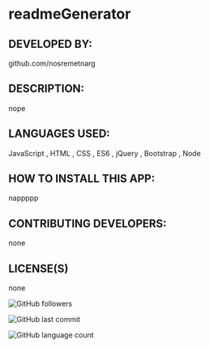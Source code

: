 
# readmeGenerator
## DEVELOPED BY: 
github.com/nosremetnarg
## DESCRIPTION:
nope
## LANGUAGES USED:
 JavaScript , HTML , CSS , ES6 , jQuery , Bootstrap , Node 
## HOW TO INSTALL THIS APP:
nappppp
## CONTRIBUTING DEVELOPERS:
none
## LICENSE(S)
none

![GitHub followers](https://img.shields.io/github/followers/nosremetnarg?label=GitHub%20Followers&logo=Github&?style=social)

![GitHub last commit](https://img.shields.io/github/last-commit/nosremetnarg/readmeGenerator)

![GitHub language count](https://img.shields.io/github/languages/count/nosremetnarg/readmeGenerator?logo=GitHub)

